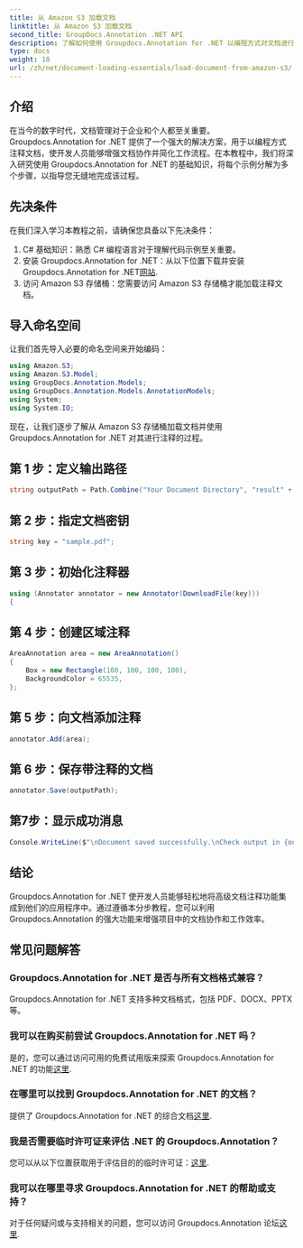 ```yaml
---
title: 从 Amazon S3 加载文档
linktitle: 从 Amazon S3 加载文档
second_title: GroupDocs.Annotation .NET API
description: 了解如何使用 Groupdocs.Annotation for .NET 以编程方式对文档进行注释。无缝集成的分步教程。
type: docs
weight: 10
url: /zh/net/document-loading-essentials/load-document-from-amazon-s3/
---
```

## 介绍
在当今的数字时代，文档管理对于企业和个人都至关重要。 Groupdocs.Annotation for .NET 提供了一个强大的解决方案，用于以编程方式注释文档，使开发人员能够增强文档协作并简化工作流程。在本教程中，我们将深入研究使用 Groupdocs.Annotation for .NET 的基础知识，将每个示例分解为多个步骤，以指导您无缝地完成该过程。
## 先决条件
在我们深入学习本教程之前，请确保您具备以下先决条件：
1. C# 基础知识：熟悉 C# 编程语言对于理解代码示例至关重要。
2. 安装 Groupdocs.Annotation for .NET：从以下位置下载并安装 Groupdocs.Annotation for .NET[网站](https://releases.groupdocs.com/annotation/net/).
3. 访问 Amazon S3 存储桶：您需要访问 Amazon S3 存储桶才能加载注释文档。

## 导入命名空间
让我们首先导入必要的命名空间来开始编码：

```csharp
using Amazon.S3;
using Amazon.S3.Model;
using GroupDocs.Annotation.Models;
using GroupDocs.Annotation.Models.AnnotationModels;
using System;
using System.IO;
```


现在，让我们逐步了解从 Amazon S3 存储桶加载文档并使用 Groupdocs.Annotation for .NET 对其进行注释的过程。
## 第 1 步：定义输出路径
```csharp
string outputPath = Path.Combine("Your Document Directory", "result" + Path.GetExtension("input.pdf"));
```
## 第 2 步：指定文档密钥
```csharp
string key = "sample.pdf";
```
## 第 3 步：初始化注释器
```csharp
using (Annotator annotator = new Annotator(DownloadFile(key)))
{
```
## 第 4 步：创建区域注释
```csharp
AreaAnnotation area = new AreaAnnotation()
{
    Box = new Rectangle(100, 100, 100, 100),
    BackgroundColor = 65535,
};
```
## 第 5 步：向文档添加注释
```csharp
annotator.Add(area);
```
## 第 6 步：保存带注释的文档
```csharp
annotator.Save(outputPath);
```
## 第7步：显示成功消息
```csharp
Console.WriteLine($"\nDocument saved successfully.\nCheck output in {outputPath}.");
```

## 结论
Groupdocs.Annotation for .NET 使开发人员能够轻松地将高级文档注释功能集成到他们的应用程序中。通过遵循本分步教程，您可以利用 Groupdocs.Annotation 的强大功能来增强项目中的文档协作和工作效率。
## 常见问题解答
### Groupdocs.Annotation for .NET 是否与所有文档格式兼容？
Groupdocs.Annotation for .NET 支持多种文档格式，包括 PDF、DOCX、PPTX 等。
### 我可以在购买前尝试 Groupdocs.Annotation for .NET 吗？
是的，您可以通过访问可用的免费试用版来探索 Groupdocs.Annotation for .NET 的功能[这里](https://releases.groupdocs.com/).
### 在哪里可以找到 Groupdocs.Annotation for .NET 的文档？
提供了 Groupdocs.Annotation for .NET 的综合文档[这里](https://reference.groupdocs.com/annotation/net/).
### 我是否需要临时许可证来评估 .NET 的 Groupdocs.Annotation？
您可以从以下位置获取用于评估目的的临时许可证：[这里](https://purchase.groupdocs.com/temporary-license/).
### 我可以在哪里寻求 Groupdocs.Annotation for .NET 的帮助或支持？
对于任何疑问或与支持相关的问题，您可以访问 Groupdocs.Annotation 论坛[这里](https://forum.groupdocs.com/c/annotation/10).